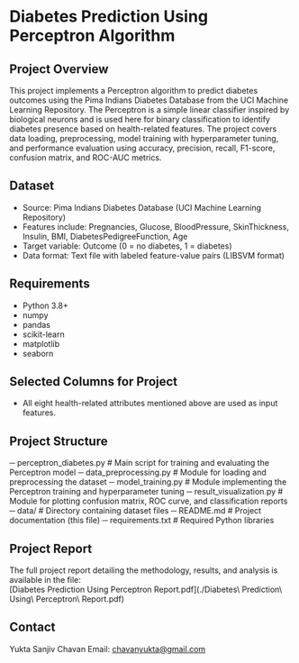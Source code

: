 # Diabetes Prediction Using Perceptron Algorithm

## Project Overview
This project implements a Perceptron algorithm to predict diabetes outcomes using the Pima Indians Diabetes Database from the UCI Machine Learning Repository. The Perceptron is a simple linear classifier inspired by biological neurons and is used here for binary classification to identify diabetes presence based on health-related features.
The project covers data loading, preprocessing, model training with hyperparameter tuning, and performance evaluation using accuracy, precision, recall, F1-score, confusion matrix, and ROC-AUC metrics.

## Dataset
- Source: Pima Indians Diabetes Database (UCI Machine Learning Repository)
- Features include: Pregnancies, Glucose, BloodPressure, SkinThickness, Insulin, BMI, DiabetesPedigreeFunction, Age
- Target variable: Outcome (0 = no diabetes, 1 = diabetes)
- Data format: Text file with labeled feature-value pairs (LIBSVM format)

## Requirements
- Python 3.8+
- numpy
- pandas
- scikit-learn
- matplotlib
- seaborn

## Selected Columns for Project
- All eight health-related attributes mentioned above are used as input features.

## Project Structure
─ perceptron_diabetes.py # Main script for training and evaluating the Perceptron model
─ data_preprocessing.py # Module for loading and preprocessing the dataset
─ model_training.py # Module implementing the Perceptron training and hyperparameter tuning
─ result_visualization.py # Module for plotting confusion matrix, ROC curve, and classification reports
─ data/ # Directory containing dataset files
─ README.md # Project documentation (this file)
─ requirements.txt # Required Python libraries

## Project Report
The full project report detailing the methodology, results, and analysis is available in the file:  
[Diabetes Prediction Using Perceptron Report.pdf](./Diabetes\ Prediction\ Using\ Perceptron\ Report.pdf)

## Contact
Yukta Sanjiv Chavan
Email: chavanyukta@gmail.com

